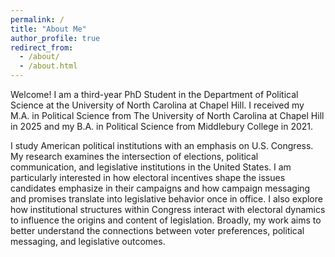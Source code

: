 ```yaml
---
permalink: /
title: "About Me"
author_profile: true
redirect_from: 
  - /about/
  - /about.html
---
```


Welcome! I am a third-year PhD Student in the Department of Political Science at the University of North Carolina at Chapel Hill. I received my M.A. in Political Science from The University of North Carolina at Chapel Hill in 2025 and my B.A. in Political Science from Middlebury College in 2021. 

I study American political institutions with an emphasis on U.S. Congress. My research examines the intersection of elections, political communication, and legislative institutions in the United States. I am particularly interested in how electoral incentives shape the issues candidates emphasize in their campaigns and how campaign messaging and promises translate into legislative behavior once in office. I also explore how institutional structures within Congress interact with electoral dynamics to influence the origins and content of legislation. Broadly, my work aims to better understand the connections between voter preferences, political messaging, and legislative outcomes.


